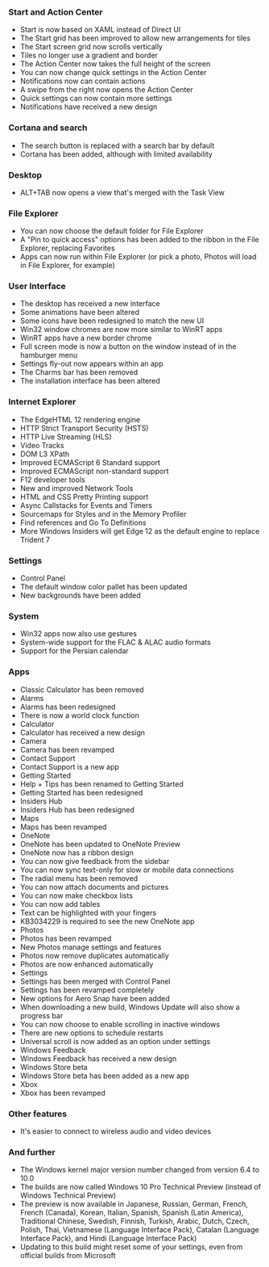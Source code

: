 ### Start and Action Center
- Start is now based on XAML instead of Direct UI
- The Start grid has been improved to allow new arrangements for tiles
- The Start screen grid now scrolls vertically
- Tiles no longer use a gradient and border
- The Action Center now takes the full height of the screen
- You can now change quick settings in the Action Center
- Notifications now can contain actions
- A swipe from the right now opens the Action Center
- Quick settings can now contain more settings
- Notifications have received a new design

### Cortana and search
- The search button is replaced with a search bar by default
- Cortana has been added, although with limited availability

### Desktop
- ALT+TAB now opens a view that's merged with the Task View

### File Explorer
- You can now choose the default folder for File Explorer
- A "Pin to quick access" options has been added to the ribbon in the File Explorer, replacing Favorites
- Apps can now run within File Explorer (or pick a photo, Photos will load in File Explorer, for example)

### User Interface
- The desktop has received a new interface
- Some animations have been altered
- Some icons have been redesigned to match the new UI
- Win32 window chromes are now more similar to WinRT apps
- WinRT apps have a new border chrome
- Full screen mode is now a button on the window instead of in the hamburger menu
- Settings fly-out now appears within an app
- The Charms bar has been removed
- The installation interface has been altered

### Internet Explorer
- The EdgeHTML 12 rendering engine
 - HTTP Strict Transport Security (HSTS)
 - HTTP Live Streaming (HLS)
 - Video Tracks
 - DOM L3 XPath
 - Improved ECMAScript 6 Standard support
 - Improved ECMAScript non-standard support
- F12 developer tools
 - New and improved Network Tools
 - HTML and CSS Pretty Printing support
 - Async Callstacks for Events and Timers
 - Sourcemaps for Styles and in the Memory Profiler
 - Find references and Go To Definitions
- More Windows Insiders will get Edge 12 as the default engine to replace Trident 7

### Settings
- Control Panel
 - The default window color pallet has been updated
 - New backgrounds have been added

### System
- Win32 apps now also use gestures
- System-wide support for the FLAC & ALAC audio formats
- Support for the Persian calendar

### Apps
- Classic Calculator has been removed
- Alarms
 - Alarms has been redesigned
 - There is now a world clock function
- Calculator
 - Calculator has received a new design
- Camera
 - Camera has been revamped
- Contact Support
 - Contact Support is a new app
- Getting Started
 - Help + Tips has been renamed to Getting Started
 - Getting Started has been redesigned
- Insiders Hub
 - Insiders Hub has been redesigned
- Maps
 - Maps has been revamped
- OneNote
 - OneNote has been updated to OneNote Preview
 - OneNote now has a ribbon design
 - You can now give feedback from the sidebar
 - You can now sync text-only for slow or mobile data connections
 - The radial menu has been removed
 - You can now attach documents and pictures
 - You can now make checkbox lists
 - You can now add tables
 - Text can be highlighted with your fingers
 - KB3034229 is required to see the new OneNote app
- Photos
 - Photos has been revamped
 - New Photos manage settings and features
 - Photos now remove duplicates automatically
 - Photos are now enhanced automatically
- Settings
 - Settings has been merged with Control Panel
 - Settings has been revamped completely
 - New options for Aero Snap have been added
 - When downloading a new build, Windows Update will also show a progress bar
 - You can now choose to enable scrolling in inactive windows
 - There are new options to schedule restarts
 - Universal scroll is now added as an option under settings
- Windows Feedback
 - Windows Feedback has received a new design
- Windows Store beta
 - Windows Store beta has been added as a new app
- Xbox
 - Xbox has been revamped

### Other features
- It's easier to connect to wireless audio and video devices

### And further
- The Windows kernel major version number changed from version 6.4 to 10.0
- The builds are now called Windows 10 Pro Technical Preview (instead of Windows Technical Preview)
- The preview is now available in Japanese, Russian, German, French, French (Canada), Korean, Italian, Spanish, Spanish (Latin America), Traditional Chinese, Swedish, Finnish, Turkish, Arabic, Dutch, Czech, Polish, Thai, Vietnamese (Language Interface Pack), Catalan (Language Interface Pack), and Hindi (Language Interface Pack)
- Updating to this build might reset some of your settings, even from official builds from Microsoft
